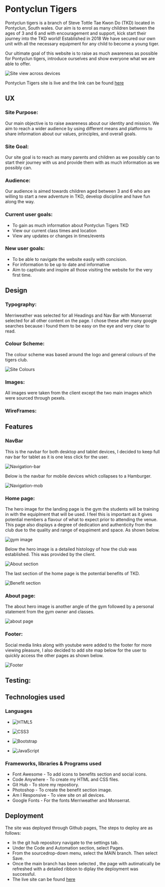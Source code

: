 # Pontyclun Tigers

Pontyclun tigers is a branch of Steve Tottle Tae Kwon Do (TKD) located in Pontyclun, South wales. Our aim is to enrol as many children between the ages of 3 and 6 and with encouragement and support, kick start their journey into the TKD world! Established in 2018 We have secured our own unit with all the necessary equipment for any child to become a young tiger.

Our ultimate goal of this website is to raise as much awareness as possible for Pontyclun tigers, introduce ourselves and show everyone what we are able to offer.

![Site view across devices](/assets/readme-img/pagelayout.PNG)

Pontyclun Tigers site is live and the link can be found [here](https://leeed1.github.io/pontyclun-tigers/)

## UX

### Site Purpose:

Our main objective is to raise awareness about our identity and mission. We aim to reach a wider audience by using different means and platforms to share information about our values, principles, and overall goals.

### Site Goal:

Our site goal is to reach as many parents and children as we possibly can to start their journey with us and provide them with as much information as we possibly can.

### Audience:

Our audience is aimed towards children aged between 3 and 6 who are willing to start a new adventure in TKD, develop discipline and have fun along the way.

### Current user goals:

- To gain as much information about Pontyclun Tigers TKD
- View our current class times and location
- View any updates or changes in times/events

### New user goals:

- To be able to navigate the website easily with concision.
- For information to be up to date and informative
- Aim to captivate and inspire all those visiting the website for the very first time.

## Design

### Typography:

Merriweather was selected for all Headings and Nav Bar with Monserrat selected for all other content on the page. I chose these after many google searches because i found them to be easy on the eye and very clear to read.

### Colour Scheme:

The colour scheme was based around the logo and general colours of the tigers club.

![Site Colours](/assets/readme-img/Capture.PNG)

### Images:

All images were taken from the client except the two main images which were sourced through pexels.

### WireFrames:

## Features

### NavBar

This is the navbar for both desktop and tablet devices, I decided to keep full nav bar for tablet as it is one less click for the user.

![Navigation-bar](/assets/readme-img/navbar.PNG)

Below is the navbar for mobile devices which collapses to a Hamburger.

![Navigation-mob](/assets/readme-img/navbarmob.PNG)

### Home page:

The hero image for the landing page is the gym the students will be training in with the equiplment that will be used. I feel this is important as it gives potential members a flavour of what to expect prior to attending the venue. This page also displays a degree of dedication and authenticity from the club due to the quality and range of equpiment and space. As shown below.

![gym image](/assets/readme-img/gymhome.PNG)

Below the hero image is a detailed histology of how the club was established. This was provided by the client.

![About section](/assets/readme-img/gymabout.PNG)

The last section of the home page is the potential benefits of TKD.

![Benefit section](/assets/readme-img/gymbenefit.PNG)

### About page:

The about hero image is another angle of the gym followed by a personal statement from the gym owner and classes.

![about page](/assets/readme-img/aboutpage.PNG)

### Footer:

Social media links along with youtube were added to the footer for more viewing pleasure, I also decided to add site map below for the user to quickly access the other pages as shown below.

![Footer](/assets/readme-img/footer.PNG)

## Testing:

## Technologies used

### Languages

- ![HTML5](https://img.shields.io/badge/html5-%23E34F26.svg?style=for-the-badge&logo=html5&logoColor=white)

- ![CSS3](https://img.shields.io/badge/css3-%231572B6.svg?style=for-the-badge&logo=css3&logoColor=white)

- ![Bootstrap](https://img.shields.io/badge/bootstrap-%23563D7C.svg?style=for-the-badge&logo=bootstrap&logoColor=white)

- ![JavaScript](https://img.shields.io/badge/javascript-%23323330.svg?style=for-the-badge&logo=javascript&logoColor=%23F7DF1E)

### Frameworks, libraries & Programs used

- Font Awesome - To add icons to benefits section and social icons.
- Code Anywhere - To create my HTML and CSS files.
- Git Hub - To store my repostiory.
- Photoshop - To create the benefit section image.
- Am I Responsive - To view site on all devices.
- Google Fonts - For the fonts Merriweather and Monserrat.

## Deployment

The site was deployed through Github pages, The steps to deploy are as follows:

- In the git hub repository navigate to the settings tab.
- Under the Code and Automation section, select Pages.
- From the sourcedrop-down menu, select the MAIN branch. Then select Save.
- Once the main branch has been selected , the page with autimatically be refreshed with a detailed ribbon to diplay the deployment was successful.
- The live site can be found [here](https://leeed1.github.io/pontyclun-tigers/)
